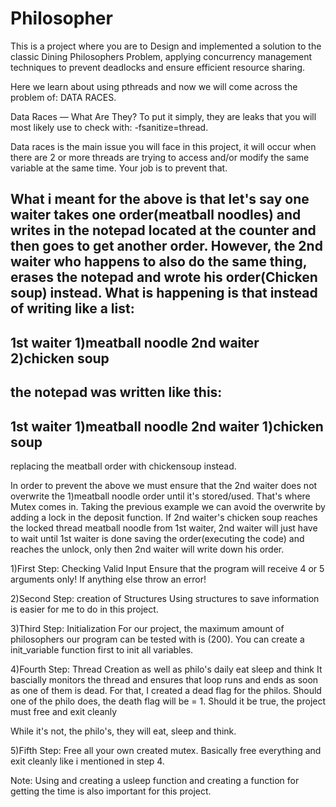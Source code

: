 # Philosopher
This is a project where you are to Design and implemented a solution to the classic 
Dining Philosophers Problem, applying concurrency management techniques to prevent 
deadlocks and ensure efficient resource sharing.

Here we learn about using pthreads and now we will come across the problem of:
DATA RACES.

Data Races — What Are They?
To put it simply, they are leaks that you will most likely use to check with:
-fsanitize=thread.

Data races is the main issue you will face in this project, it will occur when there
are 2 or more threads are trying to access and/or modify the same variable at the same time.
Your job is to prevent that.

What i meant for the above is that let's say one waiter takes one order(meatball noodles) and writes in the notepad 
located at the counter and then goes to get another order. However, the 2nd waiter who happens to also do the same thing,
erases the notepad and wrote his order(Chicken soup) instead. What is happening is that instead of writing like a list:
-------------------------
1st waiter
1)meatball noodle
2nd waiter
2)chicken soup
-------------------------


the notepad was written like this:
-------------------------
1st waiter
1)meatball noodle
2nd waiter
1)chicken soup
-------------------------
replacing the meatball order with chickensoup instead.

In order to prevent the above we must ensure that the 2nd waiter does not overwrite the 1)meatball noodle order until it's stored/used.
That's where Mutex comes in.
Taking the previous example we can avoid the overwrite by adding a lock in the deposit function. 
If 2nd waiter's chicken soup reaches the locked thread meatball noodle from 1st waiter, 2nd waiter will just have to wait until 
1st waiter is done saving the order(executing the code) and reaches the unlock, only then 2nd waiter will write down his order.

1)First Step: Checking Valid Input
Ensure that the program will receive 4 or 5 arguments only!
If anything else throw an error!

2)Second Step: creation of Structures
Using structures to save information is easier for me to do in this project.

3)Third Step: Initialization
For our project, the maximum amount of philosophers our program can be tested with is (200).
You can create a init_variable function first to init all variables.

4)Fourth Step: Thread Creation as well as philo's daily eat sleep and think
It bascially monitors the thread and ensures that loop runs and ends as soon as one of them is dead. 
For that, I created a dead flag for the philos. Should one of the philo does, the death flag will be = 1.
Should it be true, the project must free and exit cleanly

While it's not, the philo's, they will eat, sleep and think.

5)Fifth Step: Free all your own created mutex.
Basically free everything and exit cleanly like i mentioned in step 4.


Note:
Using and creating a usleep function and creating a function for getting the time is also important for this project.
